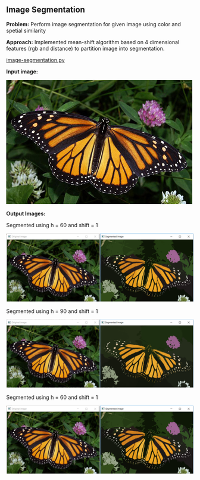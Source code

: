 
##  Image Segmentation 
**Problem:** Perform image segmentation for given image using color and spetial similarity

**Approach:** Implemented mean-shift algorithm based on 4 dimensional features (rgb and distance) to partition image into segmentation.

[image-segmentation.py](image-segmentation.py)

**Input image:**

![Butterfly.jpg](Butterfly.jpg)

**Output Images:**

Segmented using h = 60 and shift = 1

![params_h-60_shift-1.PNG](output/params_h-60_shift-1.PNG)

Segmented using h = 90 and shift = 1

![params_h-90_shift-1.PNG](output/params_h-90_shift-1.PNG)

Segmented using h = 60 and shift = 1

![params_h-60_shift-1.PNG](output/params_h-60_shift-1.PNG)
